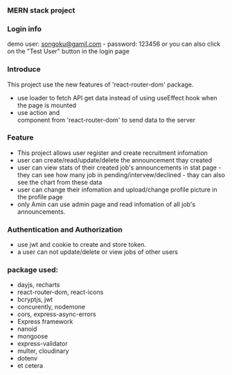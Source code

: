 ### MERN stack project

### Login info

demo user: songoku@gamil.com - password: 123456
or you can also click on the "Test User" button in the login page

### Introduce

This project use the new features of 'react-router-dom' package.

-   use loader to fetch API get data instead of using useEffect hook when the page is mounted
-   use action and <Form> component from 'react-router-dom' to send data to the server

### Feature

-   This project allows user register and create recruitment infomation
-   user can create/read/update/delete the announcement thay created
-   user can view stats of their created job's announcements in stat page - they can see how many job in pending/intervew/declined - thay can also see the chart from these data
-   user can change their infomation and upload/change profile picture in the profile page
-   only Amin can use admin page and read infomation of all job's announcements.

### Authentication and Authorization

-   use jwt and cookie to create and store token.
-   a user can not update/delete or view jobs of other users

### package used:

-   dayjs, recharts
-   react-router-dom, react-icons
-   bcryptjs, jwt
-   concurently, nodemone
-   cors, express-async-errors
-   Express framework
-   nanoid
-   mongoose
-   express-validator
-   multer, cloudinary
-   dotenv
-   et cetera
